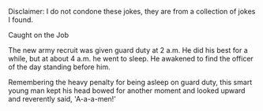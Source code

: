 Disclaimer: I do not condone these jokes, they are from a collection of jokes I found.

Caught on the Job

The new army recruit was given guard duty at 2 a.m. He did his best for a while, but at about 4 a.m. he went to sleep. He awakened to find the officer of the day standing before him.

Remembering the heavy penalty for being asleep on guard duty, this smart young man kept his head bowed for another moment and looked upward and reverently said, 'A-a-a-men!'


